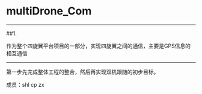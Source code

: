 # multiDrone_Com
--------

##1.

作为整个四旋翼平台项目的一部分，实现四旋翼之间的通信，主要是GPS信息的相互通信

-----

第一步先完成整体工程的整合，然后再实现双机跟随的初步目标。

成员：shl cp zx

